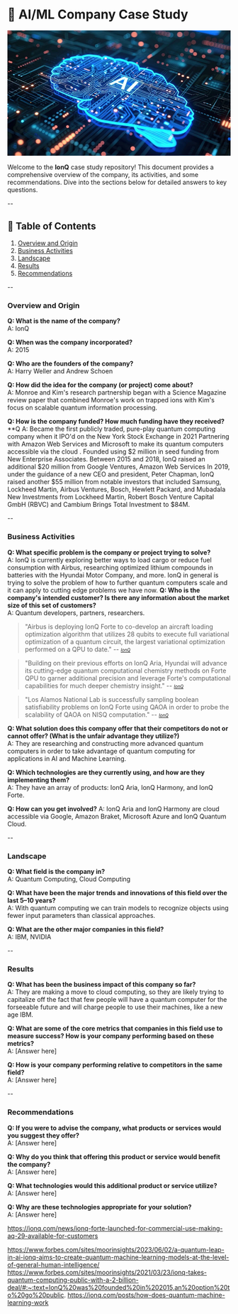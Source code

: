 
# 🚀 AI/ML Company Case Study
![Alt Text](ai-generated-8540920_960_720.webp "AI Presentation Image")

Welcome to the **IonQ** case study repository! This document provides a comprehensive overview of the company, its activities, and some recommendations. Dive into the sections below for detailed answers to key questions. 

--

## 📝 Table of Contents

1. [Overview and Origin](#overview-and-origin)
2. [Business Activities](#business-activities)
3. [Landscape](#landscape)
4. [Results](#results)
5. [Recommendations](#recommendations)

--

### Overview and Origin

**Q: What is the name of the company?**  
A: IonQ

**Q: When was the company incorporated?**  
A: 2015

**Q: Who are the founders of the company?**  
A: Harry Weller and Andrew Schoen

**Q: How did the idea for the company (or project) come about?**  
A: Monroe and Kim's research partnership began with a Science Magazine review paper that combined Monroe's work on trapped ions with Kim's focus on scalable quantum information processing.

**Q: How is the company funded? How much funding have they received?**  
**Q
A: Became the first publicly traded, pure-play quantum computing company when it IPO'd on the New York Stock Exchange in 2021 
Partnering with Amazon Web Services and Microsoft to make its quantum computers accessible via the cloud .
Founded using $2 million in seed funding from New Enterprise Associates.
Between 2015 and 2018, IonQ raised an additional $20 million from Google Ventures, Amazon Web Services
In 2019, under the guidance of a new CEO and president, Peter Chapman, IonQ raised another $55 million from notable investors that included Samsung, Lockheed Martin, Airbus Ventures, Bosch, Hewlett Packard, and Mubadala
New Investments from Lockheed Martin, Robert Bosch Venture Capital GmbH (RBVC) and Cambium Brings Total Investment to $84M.

--

### Business Activities

**Q: What specific problem is the company or project trying to solve?**  
A: IonQ is currently exploring better ways to load cargo or reduce fuel consumption with Airbus,  researching optimized lithium compounds in batteries with the Hyundai Motor Company, and more.
IonQ in general is trying to solve the problem of how to further quantum computers scale and it can apply to cutting edge problems we have now.
**Q: Who is the company's intended customer? Is there any information about the market size of this set of customers?**  
A: Quantum developers, partners, researchers. 
>"Airbus is deploying IonQ Forte to co-develop an aircraft loading optimization algorithm that utilizes 28 qubits to execute full variational optimization of a quantum circuit, the largest variational optimization performed on a QPU to date."
> -- <small><small><cite>[IonQ](https://ionq.com/news/ionq-forte-launched-for-commercial-use-making-aq-29-available-for-customers)</cite></small></small>

>"Building on their previous efforts on IonQ Aria, Hyundai will advance its cutting-edge quantum computational chemistry methods on Forte QPU to garner additional precision and leverage Forte's computational capabilities for much deeper chemistry insight."
> -- <small><small><cite>[IonQ](https://ionq.com/news/ionq-forte-launched-for-commercial-use-making-aq-29-available-for-customers)</cite></small></small>

>"Los Alamos National Lab is successfully sampling boolean satisfiability problems on IonQ Forte using QAOA in order to probe the scalability of QAOA on NISQ computation."
> -- <small><small><cite>[IonQ](https://ionq.com/news/ionq-forte-launched-for-commercial-use-making-aq-29-available-for-customers)</cite></small></small>

**Q: What solution does this company offer that their competitors do not or cannot offer? (What is the unfair advantage they utilize?)**  
A: They are researching and constructing more advanced quantum computers in order to take advantage of quantum computing for applications in AI and Machine Learning.

**Q: Which technologies are they currently using, and how are they implementing them?**  
A: They have an array of products: IonQ Aria, IonQ Harmony, and IonQ Forte.

**Q: How can you get involved?**
A: IonQ Aria and IonQ Harmony are cloud accessible via Google, Amazon Braket, Microsoft Azure and IonQ Quantum Cloud.

--

### Landscape

**Q: What field is the company in?**  
A: Quantum Computing, Cloud Computing

**Q: What have been the major trends and innovations of this field over the last 5–10 years?**  
A: With quantum computing we can train models to recognize objects using fewer input parameters than classical approaches.

**Q: What are the other major companies in this field?**  
A: IBM, NVIDIA

--

### Results

**Q: What has been the business impact of this company so far?**  
A: They are making a move to cloud computing, so they are likely trying to capitalize off the fact that few people will have a quantum computer for the forseeable future and will charge people to use their machines, like a new age IBM.

**Q: What are some of the core metrics that companies in this field use to measure success? How is your company performing based on these metrics?**  
A: [Answer here]

**Q: How is your company performing relative to competitors in the same field?**  
A: [Answer here]

--

### Recommendations

**Q: If you were to advise the company, what products or services would you suggest they offer?**  
A: [Answer here]

**Q: Why do you think that offering this product or service would benefit the company?**  
A: [Answer here]

**Q: What technologies would this additional product or service utilize?**  
A: [Answer here]

**Q: Why are these technologies appropriate for your solution?**  
A: [Answer here]

https://ionq.com/news/ionq-forte-launched-for-commercial-use-making-aq-29-available-for-customers

https://www.forbes.com/sites/moorinsights/2023/06/02/a-quantum-leap-in-ai-ionq-aims-to-create-quantum-machine-learning-models-at-the-level-of-general-human-intelligence/
https://www.forbes.com/sites/moorinsights/2021/03/23/ionq-takes-quantum-computing-public-with-a-2-billion-deal/#:~:text=IonQ%20was%20founded%20in%202015,an%20option%20to%20go%20public.
https://ionq.com/posts/how-does-quantum-machine-learning-work 